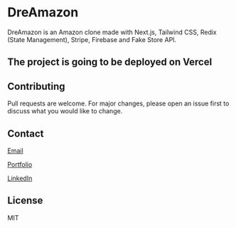 # DreAmazon

DreAmazon is an Amazon clone made with Next.js, Tailwind CSS, Redix (State Management), Stripe, Firebase and Fake Store API.

## The project is going to be deployed on Vercel

## Contributing

Pull requests are welcome. For major changes, please open an issue first to discuss what you would like to change.

## Contact

[Email](alfiobiondo@icloud.com)

[Portfolio](alfiobiondo.github.io)

[LinkedIn](www.linkedin.com/in/alfio-biondo)

## License

MIT
